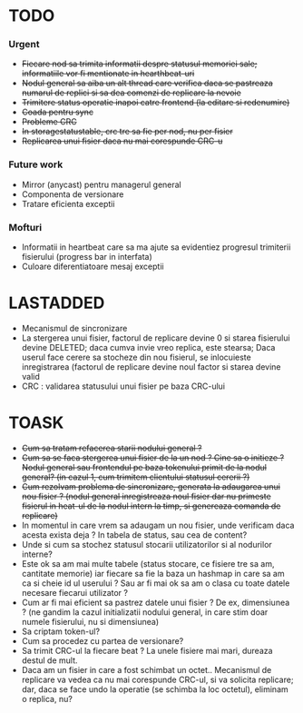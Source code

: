 # TODO
### Urgent
- ~~Fiecare nod sa trimita informatii despre statusul memoriei sale; informatiile vor fi mentionate in hearthbeat-uri~~
- ~~Nodul general sa aiba un alt thread care verifica daca se pastreaza numarul de replici si sa dea comenzi de replicare la nevoie~~
- ~~Trimitere status operatie inapoi catre frontend (la editare si redenumire)~~
- ~~Coada pentru sync~~
- ~~Probleme CRC~~
- ~~In storagestatustable, crc tre sa fie per nod, nu per fisier~~
- ~~Replicarea unui fisier daca nu mai corespunde CRC-u~~

### Future work
- Mirror  (anycast) pentru managerul general
- Componenta de versionare
- Tratare eficienta exceptii

### Mofturi
- Informatii in heartbeat care sa ma ajute sa evidentiez progresul trimiterii fisierului (progress bar in interfata)
- Culoare diferentiatoare mesaj exceptii


# LASTADDED
- Mecanismul de sincronizare
- La stergerea unui fisier, factorul de replicare devine 0 si starea fisierului devine DELETED; daca cumva invie vreo replica, este stearsa; Daca userul face cerere sa stocheze din nou fisierul, se inlocuieste inregistrarea (factorul de replicare devine noul factor si starea devine valid
- CRC : validarea statusului unui fisier pe baza CRC-ului

# TOASK
- ~~Cum sa tratam refacerea starii nodului general ?~~
- ~~Cum sa se faca stergerea unui fisier de la un nod ? Cine sa o initieze ? Nodul general sau frontendul pe baza tokenului primit de la nodul general?  (in cazul 1, cum trimitem clientului statusul cererii ?)~~
- ~~Cum rezolvam problema de sincronizare, generata la adaugarea unui nou fisier ? (nodul general inregistreaza noul fisier dar nu primeste fisierul in heat-ul de la nodul intern la timp, si genereaza comanda de replicare)~~
- In momentul in care vrem sa adaugam un nou fisier, unde verificam daca acesta exista deja ? In tabela de status, sau cea de content?
- Unde si cum sa stochez statusul stocarii utilizatorilor si al nodurilor interne?
- Este ok sa am mai multe tabele (status stocare, ce fisiere tre sa am, cantitate memorie) iar fiecare sa fie la baza un hashmap in care sa am ca si cheie id ul userului ? Sau ar fi mai ok sa am o clasa cu toate datele necesare fiecarui utilizator ? 
- Cum ar fi mai eficient sa pastrez datele unui fisier ? De ex, dimensiunea ? (ne gandim la cazul initializatii nodului general, in care stim doar numele fisierului, nu si dimensiunea)
- Sa criptam token-ul?
- Cum sa procedez cu partea de versionare?
- Sa trimit CRC-ul la fiecare beat ? La unele fisiere mai mari, dureaza destul de mult.
- Daca am un fisier in care a fost schimbat un octet.. Mecanismul de replicare va vedea ca nu mai corespunde CRC-ul, si va solicita replicare; dar, daca se face undo la operatie (se schimba la loc octetul), eliminam o replica, nu?
